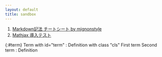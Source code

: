 ```yaml
---
layout: default
title: sandbox
---
```


1. [Markdown記法 チートシート by mignonstyle](markdown-test)
2. [Mathjax 導入テスト](math-test)


{:#term}
Term with id="term"
: Definition with class "cls"
First term
Second term
: Definition
